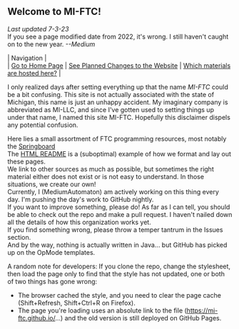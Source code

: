 ## Welcome to MI-FTC!  
*Last updated 7-3-23*  
If you see a page modified date from 2022, it's wrong. I still haven't caught on to the new year. *--Medium*

|                                  Navigation                                 |  
| [Go to Home Page](index.html) | [See Planned Changes to the Website](changes.html) | [Which materials are hosted here?](tutorial/mine.html) |  

  I only realized days after setting everything up that the name *MI-FTC* could be a bit confusing. This site is not actually associated with the state of Michigan, this name is just an unhappy accident. My imaginary company is abbreviated as MI-LLC, and since I've gotten used to setting things up under that name, I named this site MI-FTC. Hopefully this disclaimer dispels any potential confusion.  
  
  
Here lies a small assortment of FTC programming resources, most notably the [Springboard](springboard/index.html)  
The [HTML README](README.html) is a (suboptimal) example of how we format and lay out these pages.  
We link to other sources as much as possible, but sometimes the right material either does not exist or is not easy to understand. In those situations, we create our own!  
Currently, I (MediumAutomaton) am actively working on this thing every day. I'm pushing the day's work to GitHub nightly.  
If you want to improve something, please do! As far as I can tell, you should be able to check out the repo and make a pull request. I haven't nailed down all the details of how this organization works yet.  
If you find something wrong, please throw a temper tantrum in the Issues section.  
And by the way, nothing is actually written in Java... but GitHub has picked up on the OpMode templates.  
  
A random note for developers: If you clone the repo, change the stylesheet, then load the page only to find that the style has not updated, one or both of two things has gone wrong:
- The browser cached the style, and you need to clear the page cache (Shift+Refresh, Shift+Ctrl+R on Firefox).
- The page you're loading uses an absolute link to the file (https://mi-ftc.github.io/...) and the old version is still deployed on GitHub Pages.

